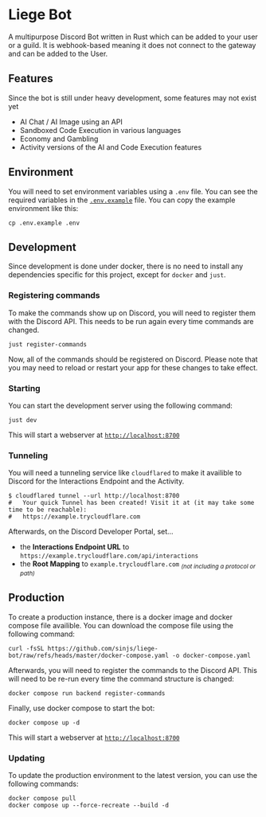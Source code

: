 # Liege Bot

A multipurpose Discord Bot written in Rust which can be added to your user or a guild. It is
webhook-based meaning it does not connect to the gateway and can be added to the User.

## Features

Since the bot is still under heavy development, some features may not exist yet

- AI Chat / AI Image using an API
- Sandboxed Code Execution in various languages
- Economy and Gambling
- Activity versions of the AI and Code Execution features

## Environment

You will need to set environment variables using a `.env` file. You can see the required variables
in the [`.env.example`](.env.example) file. You can copy the example environment like this:

```shell
cp .env.example .env
```

## Development

Since development is done under docker, there is no need to install any dependencies specific for
this project, except for `docker` and `just`.

### Registering commands

To make the commands show up on Discord, you will need to register them with the Discord API. This
needs to be run again every time commands are changed.

```shell
just register-commands
```

Now, all of the commands should be registered on Discord. Please note that you may need to reload
or restart your app for these changes to take effect.

### Starting

You can start the development server using the following command:

```shell
just dev
```

This will start a webserver at [`http://localhost:8700`](http://localhost:8700)

### Tunneling

You will need a tunneling service like `cloudflared` to make it availible to Discord for the
Interactions Endpoint and the Activity.

```shell
$ cloudflared tunnel --url http://localhost:8700
#   Your quick Tunnel has been created! Visit it at (it may take some time to be reachable):
#   https://example.trycloudflare.com
```

Afterwards, on the Discord Developer Portal, set...

- the **Interactions Endpoint URL** to
  `https://example.trycloudflare.com/api/interactions`
- the **Root Mapping** to `example.trycloudflare.com` <sub>_(not including a protocol or path)_</sub>

## Production

To create a production instance, there is a docker image and docker compose file availible. You can download the compose file using the following command:

```shell
curl -fsSL https://github.com/sinjs/liege-bot/raw/refs/heads/master/docker-compose.yaml -o docker-compose.yaml
```

Afterwards, you will need to register the commands to the Discord API. This will need to be re-run
every time the command structure is changed:

```shell
docker compose run backend register-commands
```

Finally, use docker compose to start the bot:

```shell
docker compose up -d
```

This will start a webserver at [`http://localhost:8700`](http://localhost:8700)

### Updating

To update the production environment to the latest version, you can use the following commands:

```shell
docker compose pull
docker compose up --force-recreate --build -d
```
